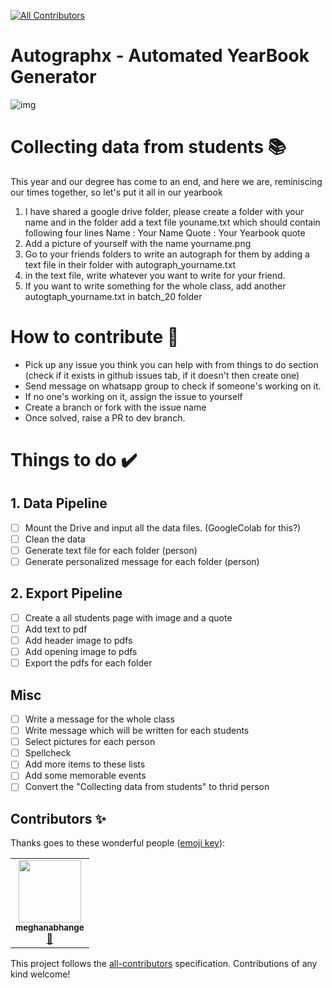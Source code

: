 
<!-- ALL-CONTRIBUTORS-BADGE:START - Do not remove or modify this section -->
[![All Contributors](https://img.shields.io/badge/all_contributors-1-orange.svg?style=flat-square)](#contributors-)
<!-- ALL-CONTRIBUTORS-BADGE:END -->
# Autographx - Automated YearBook Generator

![img](https://i.ibb.co/1JW1s9H/autographx-2.png)
# Collecting data from students 📚
This year and our degree has come to an end, and here we are, reminiscing our times together, so let's put it all in our yearbook

1. I have shared a google drive folder, please create a folder with your name and in the folder add a text file youname.txt which should contain following four lines
Name : Your Name
Quote : Your Yearbook quote
2. Add a picture of yourself with the name yourname.png
3. Go to your friends folders to write an autograph for them by adding a text file in their folder with autograph_yourname.txt
4. in the text file, write whatever you want to write for your friend. 
5. If you want to write something for the whole class, add another autogtaph_yourname.txt in batch_20 folder

# How to contribute 🤝
- Pick up any issue you think you can help with from things to do section (check if it exists in github issues tab, if it doesn't then create one)
- Send message on whatsapp group to check if someone's working on it. 
- If no one's working on it, assign the issue to yourself
- Create a branch or fork with the issue name
- Once solved, raise a PR to dev branch. 

# Things to do ✔️

## 1. Data Pipeline

 - [ ] Mount the Drive and input all the data files. (GoogleColab for this?)
 - [ ] Clean the data
 - [ ] Generate text file for each folder (person)
 - [ ] Generate personalized message for each folder (person)

## 2. Export Pipeline

 - [ ] Create a all students page with image and a quote
 - [ ] Add text to pdf
 - [ ] Add header image to pdfs
 - [ ] Add opening image to pdfs
 - [ ] Export the pdfs for each folder

## Misc

 - [ ] Write a message for the whole class
 - [ ] Write message which will be written for each students
 - [ ] Select pictures for each person
 - [ ] Spellcheck
 - [ ] Add more items to these lists
 - [ ] Add some memorable events
 - [ ] Convert the "Collecting data from students" to thrid person

## Contributors ✨

Thanks goes to these wonderful people ([emoji key](https://allcontributors.org/docs/en/emoji-key)):

<!-- ALL-CONTRIBUTORS-LIST:START - Do not remove or modify this section -->
<!-- prettier-ignore-start -->
<!-- markdownlint-disable -->
<table>
  <tr>
    <td align="center"><a href="https://github.com/meghanabhange"><img src="https://avatars1.githubusercontent.com/u/34004739?v=4" width="100px;" alt=""/><br /><sub><b>meghanabhange</b></sub></a><br /><a href="#ideas-meghanabhange" title="Ideas, Planning, & Feedback">🤔</a></td>
  </tr>
</table>

<!-- markdownlint-enable -->
<!-- prettier-ignore-end -->
<!-- ALL-CONTRIBUTORS-LIST:END -->

This project follows the [all-contributors](https://github.com/all-contributors/all-contributors) specification. Contributions of any kind welcome!